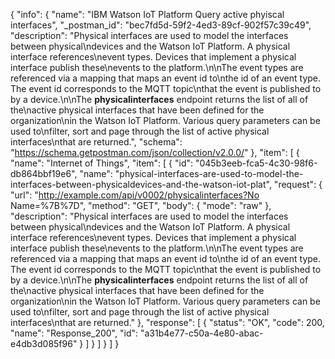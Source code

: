 {
  "info": {
    "name": "IBM Watson IoT Platform Query active phyiscal interfaces",
    "_postman_id": "bec7fd5d-59f2-4ed3-89cf-902f57c39c49",
    "description": "Physical interfaces are used to model the interfaces between physical\ndevices and the Watson IoT Platform.  A physical interface references\nevent types.  Devices that implement a physical interface publish these\nevents to the platform.\n\nThe event types are referenced via a mapping that maps an event id to\nthe id of an event type.  The event id corresponds to the MQTT topic\nthat the event is published to by a device.\n\nThe **physicalinterfaces** endpoint returns the list of all of the\nactive physical interfaces that have been defined for the organization\nin the Watson IoT Platform.  Various query parameters can be used to\nfilter, sort and page through the list of active physical interfaces\nthat are returned.",
    "schema": "https://schema.getpostman.com/json/collection/v2.0.0/"
  },
  "item": [
    {
      "name": "Internet of Things",
      "item": [
        {
          "id": "045b3eeb-fca5-4c30-98f6-db864bbf19e6",
          "name": "physical-interfaces-are-used-to-model-the-interfaces-between-physicaldevices-and-the-watson-iot-plat",
          "request": {
            "url": "http://example.com/api/v0002/physicalinterfaces?No Name=%7B%7D",
            "method": "GET",
            "body": {
              "mode": "raw"
            },
            "description": "Physical interfaces are used to model the interfaces between physical\ndevices and the Watson IoT Platform.  A physical interface references\nevent types.  Devices that implement a physical interface publish these\nevents to the platform.\n\nThe event types are referenced via a mapping that maps an event id to\nthe id of an event type.  The event id corresponds to the MQTT topic\nthat the event is published to by a device.\n\nThe **physicalinterfaces** endpoint returns the list of all of the\nactive physical interfaces that have been defined for the organization\nin the Watson IoT Platform.  Various query parameters can be used to\nfilter, sort and page through the list of active physical interfaces\nthat are returned."
          },
          "response": [
            {
              "status": "OK",
              "code": 200,
              "name": "Response_200",
              "id": "a31b4e77-c50a-4e80-abac-e4db3d085f96"
            }
          ]
        }
      ]
    }
  ]
}